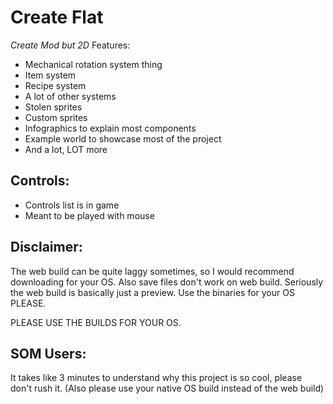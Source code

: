# Create Flat
*Create Mod but 2D*
Features:
- Mechanical rotation system thing
- Item system
- Recipe system
- A lot of other systems
- Stolen sprites
- Custom sprites
- Infographics to explain most components
- Example world to showcase most of the project
- And a lot, LOT more

## Controls:
- Controls list is in game
- Meant to be played with mouse

## Disclaimer:
The web build can be quite laggy sometimes, so I would recommend downloading for your OS. Also save files don't work on web build. Seriously the web build is basically just a preview. Use the binaries for your OS PLEASE.

PLEASE USE THE BUILDS FOR YOUR OS. 
## SOM Users:

It takes like 3 minutes to understand why this project is so cool, please don't rush it. (Also please use your native OS build instead of the web build)
